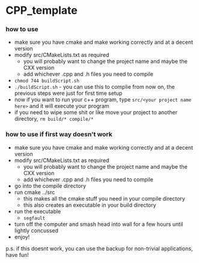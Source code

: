 # CPP_template
### how to use
- make sure you have cmake and make working correctly and at a decent version
- modify src/CMakeLists.txt as required
    - you will probably want to change the project name and maybe the CXX version
    - add whichever .cpp and .h files you need to compile
- `chmod 744 buildScript.sh`
- `./buildScript.sh` - you can use this to complie from now on, the previous steps were just for first time setup
- now if you want to run your c++ program, type `src/<your project name here>` and it will execute your program
- if you need to wipe some shit or like move your project to another directory, `rm build/* compile/*`


### how to use if first way doesn't work
- make sure you have cmake and make working correctly and at a decent version
- modify src/CMakeLists.txt as required
    - you will probably want to change the project name and maybe the CXX version
    - add whichever .cpp and .h files you need to compile
- go into the compile directory
- run cmake ../src
    - this makes all the cmake stuff you need in your compile directory
    - this also creates an executable in your build directory
- run the executable
    - `segfault`
- turn off the computer and smash head into wall for a few hours until lightly concussed
- enjoy!

p.s. if this doesnt work, you can use the backup for non-trivial applications, have fun!
